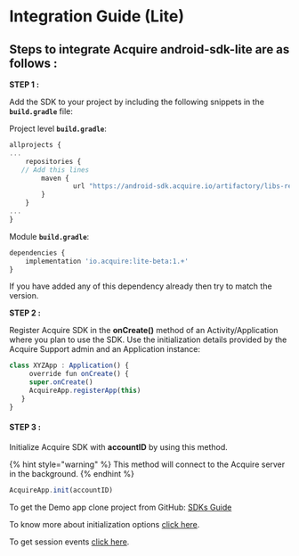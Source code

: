 # Integration Guide \(Lite\)

## **Steps to integrate Acquire android-sdk-lite are as follows :**

**STEP 1 :**

Add the SDK to your project by including the following snippets in the **`build.gradle`** file:

Project level **`build.gradle`**:

```javascript
allprojects {
...
    repositories {
   // Add this lines
        maven {
                url "https://android-sdk.acquire.io/artifactory/libs-release/"
        }
    }
...
}
```

Module **`build.gradle`**:

```javascript
dependencies {
    implementation 'io.acquire:lite-beta:1.+'
}
```

If you have added any of this dependency already then try to match the version.

**STEP 2 :**

Register Acquire SDK in the **onCreate\(\)** method of an Activity/Application where you plan to use the SDK. Use the initialization details provided by the Acquire Support admin and an Application instance:

```javascript
class XYZApp : Application() {
     override fun onCreate() {
     super.onCreate()
     AcquireApp.registerApp(this)
   }
}
```

#### STEP 3 :

Initialize Acquire SDK with **accountID** by using this method. 

{% hint style="warning" %}
This method will connect to the Acquire server in the background.
{% endhint %}

```javascript
AcquireApp.init(accountID)
```

 To get the Demo app clone project from GitHub: [SDKs Guide](https://github.com/acquireio/android-sdk)

To know more about initialization options [click here](../acquire-sdk-apis.md). 

To get session events [click here](../acquire-android-delegates.md). 

